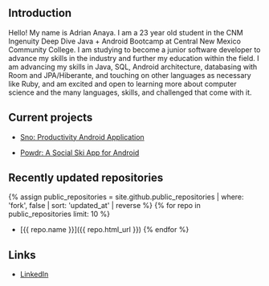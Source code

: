 ## Introduction

Hello! My name is Adrian Anaya. I am a 23 year old student in the CNM Ingenuity Deep Dive Java + Android Bootcamp at Central New Mexico Community College. I am studying to become a junior software developer to advance my skills in the industry and further my education within the field. I am advancing my skills in Java, SQL, Android architecture, databasing with Room and JPA/Hiberante, and touching on other languages as necessary like Ruby, and am excited and open to learning more about computer science and the many languages, skills, and challenged that come with it.

## Current projects

* [Sno: Productivity Android Application](https://github.com/anayadrian1/sno)

* [Powdr: A Social Ski App for Android](https://github.com/powdr-ddc/powdr-ddc.github.io)

## Recently updated repositories

{% assign public_repositories = site.github.public_repositories | where: 'fork', false | sort: 'updated_at' | reverse %}
{% for repo in public_repositories limit: 10 %}
* [{{ repo.name }}]({{ repo.html_url }})
{% endfor %}

## Links

* [LinkedIn](https://www.linkedin.com/in/adrian-anaya-434808127/ "Adrian Anaya")
